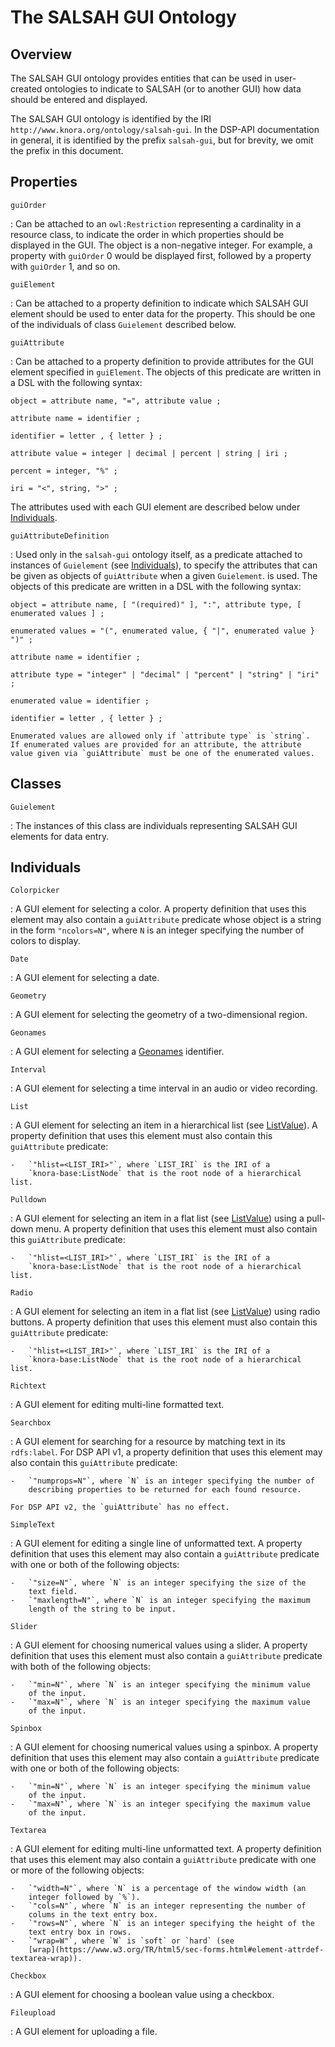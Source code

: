 # The SALSAH GUI Ontology

## Overview

The SALSAH GUI ontology provides entities that can be used in
user-created ontologies to indicate to SALSAH (or to another GUI)
how data should be entered and displayed.

The SALSAH GUI ontology is identified by the IRI
`http://www.knora.org/ontology/salsah-gui`. In the DSP-API documentation
in general, it is identified by the prefix `salsah-gui`, but for
brevity, we omit the prefix in this document.

## Properties

`guiOrder`

:   Can be attached to an `owl:Restriction` representing a cardinality
    in a resource class, to indicate the order in which properties
    should be displayed in the GUI. The object is a non-negative
    integer. For example, a property with `guiOrder` 0 would be
    displayed first, followed by a property with `guiOrder` 1, and so
    on.

`guiElement`

:   Can be attached to a property definition to indicate which SALSAH
    GUI element should be used to enter data for the property. This
    should be one of the individuals of class `Guielement` described
    below.

`guiAttribute`

:   Can be attached to a property definition to provide attributes for
    the GUI element specified in `guiElement`. The objects of this
    predicate are written in a DSL with the following syntax:

```ebnf
object = attribute name, "=", attribute value ;

attribute name = identifier ;

identifier = letter , { letter } ;

attribute value = integer | decimal | percent | string | iri ;

percent = integer, "%" ;

iri = "<", string, ">" ;
```

The attributes used with each GUI element are described below under
[Individuals](#individuals).

`guiAttributeDefinition`

:   Used only in the `salsah-gui` ontology itself, as a predicate
    attached to instances of `Guielement` (see [Individuals](#individuals)),
    to specify the attributes that can be given as objects of `guiAttribute` when a given
    `Guielement`. is used. The objects of this predicate are written in
    a DSL with the following syntax:

```ebnf
object = attribute name, [ "(required)" ], ":", attribute type, [ enumerated values ] ;

enumerated values = "(", enumerated value, { "|", enumerated value } ")" ;

attribute name = identifier ;

attribute type = "integer" | "decimal" | "percent" | "string" | "iri" ;

enumerated value = identifier ;

identifier = letter , { letter } ;
```

    Enumerated values are allowed only if `attribute type` is `string`.
    If enumerated values are provided for an attribute, the attribute
    value given via `guiAttribute` must be one of the enumerated values.

## Classes

`Guielement`

:   The instances of this class are individuals representing SALSAH GUI
    elements for data entry.

## Individuals

`Colorpicker`

:   A GUI element for selecting a color. A property definition that uses
    this element may also contain a `guiAttribute` predicate whose
    object is a string in the form `"ncolors=N"`, where `N` is an
    integer specifying the number of colors to display.

`Date`

:   A GUI element for selecting a date.

`Geometry`

:   A GUI element for selecting the geometry of a two-dimensional
    region.

`Geonames`

:   A GUI element for selecting a [Geonames](http://www.geonames.org/)
    identifier.

`Interval`

:   A GUI element for selecting a time interval in an audio or video
    recording.

`List`

:   A GUI element for selecting an item in a hierarchical list (see
    [ListValue](knora-base.md#listvalue)). A property definition that
    uses this element must also contain this `guiAttribute` predicate:

    -   `"hlist=<LIST_IRI>"`, where `LIST_IRI` is the IRI of a
        `knora-base:ListNode` that is the root node of a hierarchical list.

`Pulldown`

:   A GUI element for selecting an item in a flat list (see
    [ListValue](knora-base.md#listvalue)) using a pull-down menu. A
    property definition that uses this element must also contain this
    `guiAttribute` predicate:

    -   `"hlist=<LIST_IRI>"`, where `LIST_IRI` is the IRI of a
        `knora-base:ListNode` that is the root node of a hierarchical list.

`Radio`

:   A GUI element for selecting an item in a flat list (see
    [ListValue](knora-base.md#listvalue)) using radio buttons. A property
    definition that uses this element must also contain this
    `guiAttribute` predicate:

    -   `"hlist=<LIST_IRI>"`, where `LIST_IRI` is the IRI of a
        `knora-base:ListNode` that is the root node of a hierarchical list.

`Richtext`

:   A GUI element for editing multi-line formatted text.

`Searchbox`

:   A GUI element for searching for a resource by matching text in its
    `rdfs:label`. For DSP API v1, a property definition that uses this
    element may also contain this `guiAttribute` predicate:

    -   `"numprops=N"`, where `N` is an integer specifying the number of
        describing properties to be returned for each found resource.

    For DSP API v2, the `guiAttribute` has no effect.

`SimpleText`

:   A GUI element for editing a single line of unformatted text. A
    property definition that uses this element may also contain a
    `guiAttribute` predicate with one or both of the following objects:

    -   `"size=N"`, where `N` is an integer specifying the size of the
        text field.
    -   `"maxlength=N"`, where `N` is an integer specifying the maximum
        length of the string to be input.

`Slider`

:   A GUI element for choosing numerical values using a slider. A
    property definition that uses this element must also contain a
    `guiAttribute` predicate with both of the following objects:

    -   `"min=N"`, where `N` is an integer specifying the minimum value
        of the input.
    -   `"max=N"`, where `N` is an integer specifying the maximum value
        of the input.

`Spinbox`

:   A GUI element for choosing numerical values using a spinbox. A
    property definition that uses this element may also contain a
    `guiAttribute` predicate with one or both of the following objects:

    -   `"min=N"`, where `N` is an integer specifying the minimum value
        of the input.
    -   `"max=N"`, where `N` is an integer specifying the maximum value
        of the input.

`Textarea`

:   A GUI element for editing multi-line unformatted text. A property
    definition that uses this element may also contain a `guiAttribute`
    predicate with one or more of the following objects:

    -   `"width=N"`, where `N` is a percentage of the window width (an
        integer followed by `%`).
    -   `"cols=N"`, where `N` is an integer representing the number of
        colums in the text entry box.
    -   `"rows=N"`, where `N` is an integer specifying the height of the
        text entry box in rows.
    -   `"wrap=W"`, where `W` is `soft` or `hard` (see
        [wrap](https://www.w3.org/TR/html5/sec-forms.html#element-attrdef-textarea-wrap)).

`Checkbox`

:   A GUI element for choosing a boolean value using a checkbox.

`Fileupload`

:   A GUI element for uploading a file.
